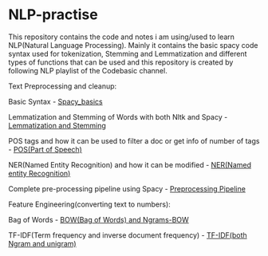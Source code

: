 # NLP-practise
This repository contains the code and notes i am using/used to learn NLP(Natural Language Processing).
Mainly it contains the basic spacy code syntax used for tokenization, Stemming and Lemmatization and different types of functions that can be used and this repository is created by following NLP playlist of the Codebasic channel.

Text Preprocessing and cleanup:

Basic Syntax - [Spacy_basics](https://github.com/Haarish-dev/NLP-practise/blob/main/Spacy_Basic_Tutorial.ipynb) 

Lemmatization and Stemming of Words with both Nltk and Spacy - [Lemmatization and Stemming](https://github.com/Haarish-dev/NLP-practise/blob/main/Lemmatization_and_Stemming.ipynb)

POS tags and how it can be used to filter a doc or get info of number of tags - [POS(Part of Speech)](https://github.com/Haarish-dev/NLP-practise/blob/main/POS(Part_of_Speech)_tagging.ipynb)

NER(Named Entity Recognition) and how it can be modified - [NER(Named entity Recognition)](https://github.com/Haarish-dev/NLP-practise/blob/main/NER(Named_Entity_Recognition).ipynb)

Complete pre-processing pipeline using Spacy - [Preprocessing Pipeline](https://github.com/Haarish-dev/NLP-practise/blob/main/Complete_Preprocessing_using_Spacy.ipynb)

Feature Engineering(converting text to numbers):

Bag of Words - [BOW(Bag of Words) and Ngrams-BOW](https://github.com/Haarish-dev/NLP-practise/blob/main/Bag_of_Words.ipynb)

TF-IDF(Term frequency and inverse document frequency) - [TF-IDF(both Ngram and unigram)](https://github.com/Haarish-dev/NLP-practise/blob/main/Tf_idf_Vectorization.ipynb)

